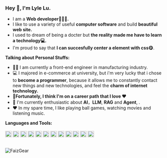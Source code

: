 ### Hey 👋, I'm Lyle Lu.

- I am a **Web developer👨🏻‍💻.** 
- I like to use a variety of useful **computer software** and build  **beautiful web site.**
- I used to dream of being a docter but **the reality made me have to learn a technology💻.**
- I'm proud to say that **I can succesfully center a element with css😋**.

**Talking about Personal Stuffs:**
- 👨‍🏛 I am currently a front-end engineer in manufacturing industry.
- 💻 I majored in e-commerce at university,  but i'm very lucky that i chose to **become a programmer**, because it allows me to constantly contact new things and new technologies, and feel the **charm of internet technology.**
- 🥰**Fortunately, I think I'm on a career path that I love ❤️**
- 🌱 I'm currently enthusiastic about **AI**，**LLM**, **RAG** and **Agent**, . 
- ❤️ In my spare time, I like playing ball games, watching movies and listening music.

**Languages and Tools:**  
<br />
<code><img height="20" src="https://cdn.jsdelivr.net/npm/simple-icons@v11/icons/html5.svg"></code>
<code><img height="20" src="https://cdn.jsdelivr.net/npm/simple-icons@v11/icons/css3.svg"></code>
<code><img height="20" src="https://cdn.jsdelivr.net/npm/simple-icons@v11/icons/javascript.svg"></code>
<code><img height="20" src="https://cdn.jsdelivr.net/npm/simple-icons@v11/icons/typescript.svg"></code>
<code><img height="20" src="https://cdn.jsdelivr.net/npm/simple-icons@v11/icons/react.svg"></code>
<code><img height="20" src="https://cdn.jsdelivr.net/npm/simple-icons@v11/icons/vuedotjs.svg"></code>
<code><img height="20" src="https://cdn.jsdelivr.net/npm/simple-icons@v11/icons/threedotjs.svg"></code>
<code><img height="20" src="https://cdn.jsdelivr.net/npm/simple-icons@v11/icons/nestjs.svg"></code>
<code><img height="20" src="https://cdn.jsdelivr.net/npm/simple-icons@v11/icons/nextdotjs.svg"></code>
<code><img height="20" src="https://cdn.jsdelivr.net/npm/simple-icons@v11/icons/docker.svg"></code>
<code><img height="20" src="https://cdn.jsdelivr.net/npm/simple-icons@v11/icons/git.svg"></code>
<code><img height="20" src="https://cdn.jsdelivr.net/npm/simple-icons@v11/icons/mysql.svg"></code>

<br />
<img src="https://github-readme-stats.vercel.app/api?username=faiz-gear&count_private=true&show_icons=true" alt="FaizGear" />

